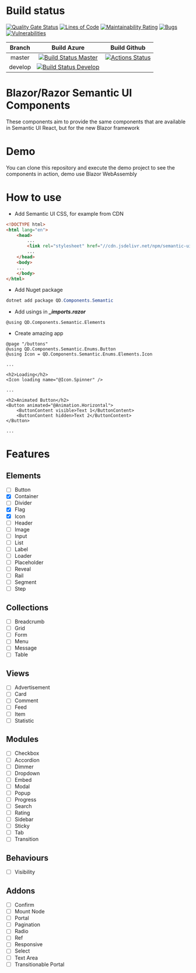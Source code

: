 # Build status
[AzureBuildMaster]: https://dev.azure.com/Daniel127/Semantic%20UI%20Blazor%20Components/_apis/build/status/CI-Release?branchName=master
[AzureBuildMasterLink]: https://dev.azure.com/Daniel127/Semantic%20UI%20Blazor%20Components/_build/latest?definitionId=8&branchName=master

[AzureBuildDevelop]: https://dev.azure.com/Daniel127/Semantic%20UI%20Blazor%20Components/_apis/build/status/CI-Development?branchName=develop
[AzureBuildDevelopLink]: https://dev.azure.com/Daniel127/Semantic%20UI%20Blazor%20Components/_build/latest?definitionId=7&branchName=develop

[GithubActions]: https://github.com/Daniel127/SemanticUI-Razor-Components/workflows/Github%20CI/badge.svg
[GithubActionsLink]: https://github.com/Daniel127/SemanticUI-Razor-Components/actions

[![Quality Gate Status](https://sonarcloud.io/api/project_badges/measure?project=semanticui-razor-components&metric=alert_status)](https://sonarcloud.io/dashboard?id=semanticui-razor-components)
[![Lines of Code](https://sonarcloud.io/api/project_badges/measure?project=semanticui-razor-components&metric=ncloc)](https://sonarcloud.io/dashboard?id=semanticui-razor-components)
[![Maintainability Rating](https://sonarcloud.io/api/project_badges/measure?project=semanticui-razor-components&metric=sqale_rating)](https://sonarcloud.io/dashboard?id=semanticui-razor-components)
[![Bugs](https://sonarcloud.io/api/project_badges/measure?project=semanticui-razor-components&metric=bugs)](https://sonarcloud.io/dashboard?id=semanticui-razor-components)
[![Vulnerabilities](https://sonarcloud.io/api/project_badges/measure?project=semanticui-razor-components&metric=vulnerabilities)](https://sonarcloud.io/dashboard?id=semanticui-razor-components)

| Branch          | Build Azure   | Build Github |
| :-------------: |:-------------:| :---:
| master          | [![Build Status Master][AzureBuildMaster]][AzureBuildMasterLink] | [![Actions Status][GithubActions]][GithubActionsLink] |
| develop         | [![Build Status Develop][AzureBuildDevelop]][AzureBuildDevelopLink] | |



# Blazor/Razor Semantic UI Components

These components aim to provide the same components that are available in Semantic UI React, but for the new Blazor framework

# Demo
You can clone this repository and execute the demo project to see the components in action, demo use Blazor WebAssembly

# How to use

- Add Semantic UI CSS, for example from CDN
``` html
<!DOCTYPE html>
<html lang="en">
    <head>
        ...
        <link rel="stylesheet" href="//cdn.jsdelivr.net/npm/semantic-ui@2.4.2/dist/semantic.min.css" />
        ...
    </head>
    <body>
    ...
    </body>
</html>
```
- Add Nuget package
``` powershell
dotnet add package QD.Components.Semantic
```

- Add usings in __*_imports.razor*__
``` razor
@using QD.Components.Semantic.Elements
```

- Create amazing app

``` razor
@page "/buttons"
@using QD.Components.Semantic.Enums.Button
@using Icon = QD.Components.Semantic.Enums.Elements.Icon

...

<h2>Loading</h2>
<Icon loading name="@Icon.Spinner" />

...

<h2>Animated Button</h2>
<Button animated="@Animation.Horizontal">
    <ButtonContent visible>Text 1</ButtonContent>
    <ButtonContent hidden>Text 2</ButtonContent>
</Button>

...
```

# Features
## Elements
- [ ] Button
- [X] Container
- [ ] Divider
- [X] Flag
- [X] Icon
- [ ] Header
- [ ] Image
- [ ] Input
- [ ] List
- [ ] Label
- [ ] Loader
- [ ] Placeholder
- [ ] Reveal
- [ ] Rail
- [ ] Segment
- [ ] Step

## Collections
- [ ] Breadcrumb
- [ ] Grid
- [ ] Form
- [ ] Menu
- [ ] Message
- [ ] Table

## Views
- [ ] Advertisement
- [ ] Card
- [ ] Comment
- [ ] Feed
- [ ] Item
- [ ] Statistic

## Modules
- [ ] Checkbox
- [ ] Accordion
- [ ] Dimmer
- [ ] Dropdown
- [ ] Embed
- [ ] Modal
- [ ] Popup
- [ ] Progress
- [ ] Search
- [ ] Rating
- [ ] Sidebar
- [ ] Sticky
- [ ] Tab
- [ ] Transition

## Behaviours
- [ ] Visibility

## Addons
- [ ] Confirm
- [ ] Mount Node
- [ ] Portal
- [ ] Pagination
- [ ] Radio
- [ ] Ref
- [ ] Responsive
- [ ] Select
- [ ] Text Area
- [ ] Transitionable Portal